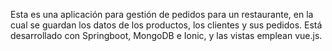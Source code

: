 Esta es una aplicación para gestión de pedidos para un restaurante, en la cual se guardan los datos de los productos, los clientes y sus pedidos. Está desarrollado con Springboot, MongoDB e Ionic, y las vistas emplean vue.js.
